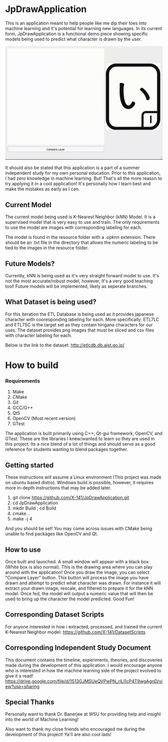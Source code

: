 # JpDrawApplication
This is an application meant to help people like me dip their toes into machine learning and it's potential for learning new languages. In its current form,
JpDrawApplication is a functional demo piece showing specific models being used to predict what character is drawn by the user. 

![Alt text](Doc/DemoUse.gif)

It should also be stated that this application is a part of a summer independent study for my own personal education. Prior to this application, I had zero
knowledge in machine learning. But! That's all the more reason to try applying it in a cool application! It's personally how I learn best and make the mistakes
as early as I can.

## Current Model
The current model being used is K-Nearest Neighbor (kNN) Model. It is a supervised model that is very easy to use and train. The only requirements to use the model
are images with corresponding labeling for each.

The model is found in the resource folder with a .opknn extension. There should be an .txt file in the directory that allows the numeric labeling to be
tied to the images in the resource folder.

## Future Models?
Currently, kNN is being used as it's very straight forward model to use. It's not the most accurate/robust model, however, It's a very good teaching tool!
Future models will be implemented, likely as seperate branches.

## What Dataset is being used?
For this iteration the ETL Database is being used as it provides japanese character with cooresponding labeling for each. More specifically: ETL7LC and ETL7SC
is the target set as they contain hirigana characters for our uses. The dataset provides png images that must be sliced and csv files with character labeling for
each.

Below is the link to the dataset: http://etlcdb.db.aist.go.jp/

# How to build
### Requirements
1. Make
2. CMake
3. Git
4. GCC/G++
5. Qt5
6. OpenCV (Most recent version)
7. GTest

The application is built primarily using C++, Qt-gui framework, OpenCV, and GTest. These are the libraries I knew/wanted to learn so they are used
in this project. Its a nice blend of a lot of things and should serve as a good reference for students wanting to blend packages together.

## Getting started
These instructions will assume a Linux environment (This project was made on ubuntu based distro). Windows build is possible, however, it requires more in-depth
instructions that may be added later.

1. git clone https://github.com/X-141/JpDrawApplication.git
2. cd JpDrawApplication
3. mkdir Build ; cd Build
4. cmake ..
5. make -j 4

And you should be set! You may come across issues with CMake being unable to find packages like OpenCV and Qt.

## How to use
Once built and launched. A small window will appear with a black box (White box is also normal). This is the drawing area where you can play around with the
application!
Once you draw the image, you can select "Compare Layer" button. This button will process the image you have drawn and attempt to predict what character was
drawn. 
For instance it will extract your drawn image, rescale, and filtered to prepare it for the kNN model. Once fed, the model will output a numeric value that will
then be used to bring up the character the model predicted. Good Fun!

## Corresponding Dataset Scripts
For anyone interested in how i extracted, processed, and trained the current K-Nearest Neighbor model:
https://github.com/X-141/DatasetScripts

## Corresponding Independent Study Document
This document contains the timeline, experiments, theories, and discoveries made during the development of this application.
I would encourage anyone who is interested in how the machine learning side of the project evolved to give it a read!
https://drive.google.com/file/d/1S13GJMSUeQVPwPN_rILl1cP4T9wgAgnD/view?usp=sharing

## Special Thanks
Personally want to thank Dr. Banerjee at WSU for providing help and insight into the world of Machine Learning!

Also want to thank my close friends who encouraged me during the development of this project! Ya'll are also cool lads!

